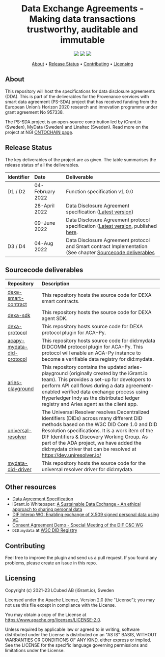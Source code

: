 <h1 align="center">
    Data Exchange Agreements - Making data transactions trustworthy, auditable and immutable
</h1>

<p align="center">
    <a href="/../../commits/" title="Last Commit"><img src="https://img.shields.io/github/last-commit/decentralised-dataexchange/smart-data-agreements?style=flat"></a>
    <a href="/../../issues" title="Open Issues"><img src="https://img.shields.io/github/issues/decentralised-dataexchange/smart-data-agreements?style=flat"></a>
    <a href="./LICENSE" title="License"><img src="https://img.shields.io/badge/License-Apache%202.0-green.svg?style=flat"></a>
</p>

<p align="center">
  <a href="#about">About</a> •
  <a href="#release-status">Release Status</a> •
  <a href="#contributing">Contributing</a> •
  <a href="#licensing">Licensing</a>
</p>

## About

This repository will host the specifications for data disclosure agreements (DDA). This is part of the deliverables for the Provenance services with smart data agreement (PS-SDA) project that has received funding from the European Union’s Horizon 2020 research and innovation programme under grant agreement No 957338.

The PS-SDA project is an open-source contribution led by iGrant.io (Sweden), MyData (Sweden) and Linaltec (Sweden). Read more on the project at NGI [ONTOCHAIN page](https://ontochain.ngi.eu/content/ps-sda*).

## Release Status

The key deliverables of the project are as given. The table summarises the release status of all the deliverables.

| Identifier | Date             | Deliverable                                                                                                                                                                                                                                                     |
| :--------- | :--------------- | :-------------------------------------------------------------------------------------------------------------------------------------------------------------------------------------------------------------------------------------------------------------- |
| D1 / D2    | 04-February 2022 | Function specification v1.0.0                                                                                                                                                                                                                                   |
|            | 28-April 2022    | Data Disclosure Agreement specification ([Latest version](https://github.com/decentralised-dataexchange/data-exchange-agreements/blob/main/docs/datadisclosure-agreement-specification.md))                                                                     |
|            | 09-June 2022     | Data Disclosure Agreement protocol specification ([Latest version](https://github.com/decentralised-dataexchange/data-exchange-agreements/blob/main/docs/protocol/datadisclosure-agreement-protocol-specification.md), published [here](https://dda.igrant.io). |
| D3 / D4    | 04-Aug 2022      | Data Disclosure Agreement protocol and Smart contract Implementation (See chapter [Sourcecode deliverables](#sourcecode-deliverables)                                                                                                                           |
## Sourcecode deliverables

| Repository                                                                                                              | Description                                                                                                                                                                                                                                                                                                                                                 |
| :---------------------------------------------------------------------------------------------------------------------- | :---------------------------------------------------------------------------------------------------------------------------------------------------------------------------------------------------------------------------------------------------------------------------------------------------------------------------------------------------------- |
| [dexa-smart-contract](https://github.com/decentralised-dataexchange/dexa-smartcontracts)                                | This repository hosts the source code for DEXA smart contracts.                                                                                                                                                                                                                                                                                             |
| [dexa-sdk](https://github.com/decentralised-dataexchange/dexa-sdk)                                                      | This repository hosts the source code for DEXA agent SDK.                                                                                                                                                                                                                                                                                                   |
| [dexa-protocol](https://github.com/decentralised-dataexchange/dexa-smartcontracts)                                      | This repository hosts source code for DEXA protocol plugin for ACA-Py.                                                                                                                                                                                                                                                                                      |
| [acapy-mydata-did-protocol](https://github.com/decentralised-dataexchange/dexa-protocol)                                | This repository hosts source code for did:mydata DIDCOMM protocol plugin for ACA-Py. This protocol will enable an ACA-Py instance to become a verifiable data registry for did:mydata.                                                                                                                                                                      |
| [aries-playground](https://github.com/decentralised-dataexchange/aries-playground/tree/master/automated-data-agreement) | This repository contains the updated aries-playground (originally created by the iGrant.io team). This provides a set-up for developers to perform API call flows during a data agreement-enabled verified data exchange process using Hyperledger Indy as the distributed ledger registry and Aries agent as the client app.                               |
| [universal-resolver](https://github.com/decentralised-dataexchange/universal-resolver)                                  | The Universal Resolver resolves Decentralized Identifiers (DIDs) across many different DID methods based on the W3C DID Core 1.0 and DID Resolution specifications. It is a work item of the DIF Identifiers & Discovery Working Group. As part of the ADA project, we have added the did:mydata driver that can be resolved at https://dev.uniresolver.io/ |
| [mydata-did-driver](https://github.com/decentralised-dataexchange/mydata-did-driver)                                    | This repository hosts the source code for the universal resolver driver for did:mydata.                                                                                                                                                                                                                                                                     |
## Other resources

* [Data Agreement Specification](https://dda.igrant.io)
* iGrant.io Whitepaper: [A Sustainable Data Exchange - An ethical approach to sharing personal data](https://igrant.io/papers/iGrant.io_Sustainable_Data_Exchange_v1.pdf)
* [DIF Interop WG: Enabling exchange of X.509 signed personal data using VC](https://us02web.zoom.us/j/87258415110?pwd=cFhwYkRsUjRsYnFZZFgyQVR6Zk0xZz09)
* [Consent Agreement Demo - Special Meeting of the DIF C&C WG](https://www.youtube.com/watch?v=Mq4oXEaOTwg)
* `DID:mydata` at [W3C DID Registry](https://www.w3.org/TR/did-spec-registries/)

## Contributing

Feel free to improve the plugin and send us a pull request. If you found any problems, please create an issue in this repo.

## Licensing
Copyright (c) 2021-23 LCubed AB (iGrant.io), Sweden

Licensed under the Apache License, Version 2.0 (the "License"); you may not use this file except in compliance with the License.

You may obtain a copy of the License at https://www.apache.org/licenses/LICENSE-2.0.

Unless required by applicable law or agreed to in writing, software distributed under the License is distributed on an "AS IS" BASIS, WITHOUT WARRANTIES OR CONDITIONS OF ANY KIND, either express or implied. See the LICENSE for the specific language governing permissions and limitations under the License.
